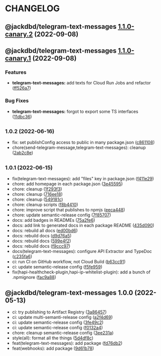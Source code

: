 # CHANGELOG

## @jackdbd/telegram-text-messages [1.1.0-canary.2](https://github.com/jackdbd/calderone/compare/@jackdbd/telegram-text-messages@1.1.0-canary.1...@jackdbd/telegram-text-messages@1.1.0-canary.2) (2022-09-08)

## @jackdbd/telegram-text-messages [1.1.0-canary.1](https://github.com/jackdbd/calderone/compare/@jackdbd/telegram-text-messages@1.0.2...@jackdbd/telegram-text-messages@1.1.0-canary.1) (2022-09-08)


### Features

* **telegram-text-messages:** add texts for Cloud Run Jobs and refactor ([ff526a7](https://github.com/jackdbd/calderone/commit/ff526a7f6b64b06bc046f993cbd8b4ee79b40fbd))


### Bug Fixes

* **telegram-text-messages:** forgot to export some TS interfaces ([11dbc36](https://github.com/jackdbd/calderone/commit/11dbc36a317085c43c65ef863e1ea1a3a8a89068))

## <small>1.0.2 (2022-06-16)</small>

* fix: set publishConfig access to public in many package.json ([c861108](https://github.com/jackdbd/calderone/commit/c861108))
* chore(send-telegram-message,telegram-text-messages): cleanup ([2ab2c8e](https://github.com/jackdbd/calderone/commit/2ab2c8e))

## <small>1.0.1 (2022-06-15)</small>

* fix(telegram-text-messages): add "files" key in package.json ([f411e29](https://github.com/jackdbd/calderone/commit/f411e29))
* chore: add homepage in each package.json ([3e45595](https://github.com/jackdbd/calderone/commit/3e45595))
* chore: cleanup ([1f293f3](https://github.com/jackdbd/calderone/commit/1f293f3))
* chore: cleanup ([716ee18](https://github.com/jackdbd/calderone/commit/716ee18))
* chore: cleanup ([549181c](https://github.com/jackdbd/calderone/commit/549181c))
* chore: cleanup scripts ([f8b4410](https://github.com/jackdbd/calderone/commit/f8b4410))
* chore: improve script that publishes to npmjs ([eeca448](https://github.com/jackdbd/calderone/commit/eeca448))
* chore: update semantic-release config ([7f85707](https://github.com/jackdbd/calderone/commit/7f85707))
* docs: add badges in READMEs ([75a2fe6](https://github.com/jackdbd/calderone/commit/75a2fe6))
* docs: add link to generated docs in each package README ([435d090](https://github.com/jackdbd/calderone/commit/435d090))
* docs: rebuild all docs ([ed00bd6](https://github.com/jackdbd/calderone/commit/ed00bd6))
* docs: rebuild docs ([d9d76a5](https://github.com/jackdbd/calderone/commit/d9d76a5))
* docs: rebuild docs ([599e4f2](https://github.com/jackdbd/calderone/commit/599e4f2))
* docs: rebuild docs ([f9ccc97](https://github.com/jackdbd/calderone/commit/f9ccc97))
* docs(telegram-text-messages): configure API Extractor and TypeDoc ([c235fa6](https://github.com/jackdbd/calderone/commit/c235fa6))
* ci: run CI on GitHub workflow, not Cloud Build ([b63cc91](https://github.com/jackdbd/calderone/commit/b63cc91))
* ci: update semantic-release config ([f5fe959](https://github.com/jackdbd/calderone/commit/f5fe959))
* fix(hapi-healthcheck-plugin,hapi-ip-whitelist-plugin): add a bunch of .npmignore ([fac9a88](https://github.com/jackdbd/calderone/commit/fac9a88))

## @jackdbd/telegram-text-messages 1.0.0 (2022-05-13)

* ci: try publishing to Artifact Registry ([3a86457](https://github.com/jackdbd/calderone/commit/3a86457))
* ci: update multi-semanti-release config ([a2f4d69](https://github.com/jackdbd/calderone/commit/a2f4d69))
* ci: update semantic-release config ([3fe49c2](https://github.com/jackdbd/calderone/commit/3fe49c2))
* ci: update semantic-release config ([f0132a4](https://github.com/jackdbd/calderone/commit/f0132a4))
* chore: cleanup semantic-release config ([3ee231a](https://github.com/jackdbd/calderone/commit/3ee231a))
* style(all): format all the things ([5d4df8c](https://github.com/jackdbd/calderone/commit/5d4df8c))
* feat(telegram-text-messages): add package ([fd76db2](https://github.com/jackdbd/calderone/commit/fd76db2))
* feat(webhooks): add package ([9d61b78](https://github.com/jackdbd/calderone/commit/9d61b78))
